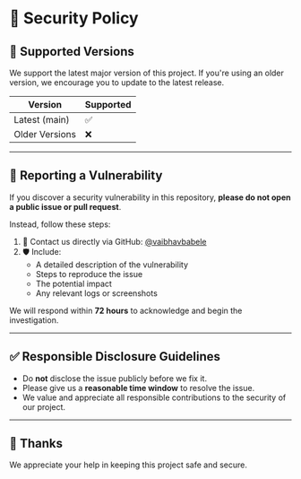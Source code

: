 # 🔐 Security Policy

## 📅 Supported Versions

We support the latest major version of this project. If you're using an older version, we encourage you to update to the latest release.

| Version        | Supported |
|----------------|-----------|
| Latest (main)  | ✅        |
| Older Versions | ❌        |

---

## 🐛 Reporting a Vulnerability

If you discover a security vulnerability in this repository, **please do not open a public issue or pull request**.

Instead, follow these steps:

1. 📩 Contact us directly via GitHub: [@vaibhavbabele](https://github.com/vaibhavbabele)
2. 🛡️ Include:
   - A detailed description of the vulnerability
   - Steps to reproduce the issue
   - The potential impact
   - Any relevant logs or screenshots

We will respond within **72 hours** to acknowledge and begin the investigation.

---

## ✅ Responsible Disclosure Guidelines

- Do **not** disclose the issue publicly before we fix it.
- Please give us a **reasonable time window** to resolve the issue.
- We value and appreciate all responsible contributions to the security of our project.

---

## 🙏 Thanks

We appreciate your help in keeping this project safe and secure.

